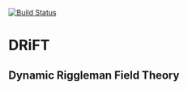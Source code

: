 [![Build Status](https://travis-ci.org/benlindsay/drift.svg?branch=master)](https://travis-ci.org/benlindsay/drift)

# DRiFT

## **D**ynamic **Ri**ggleman **F**ield **T**heory
